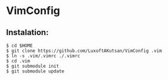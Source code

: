# VimConfig

## Instalation:
```
$ cd $HOME
$ git clone https://github.com/LuxoftAKutsan/VimConfig .vim
$ ln -s .vim/.vimrc ./.vimrc
$ cd .vim
$ git submodule init
$ git submodule update
```
